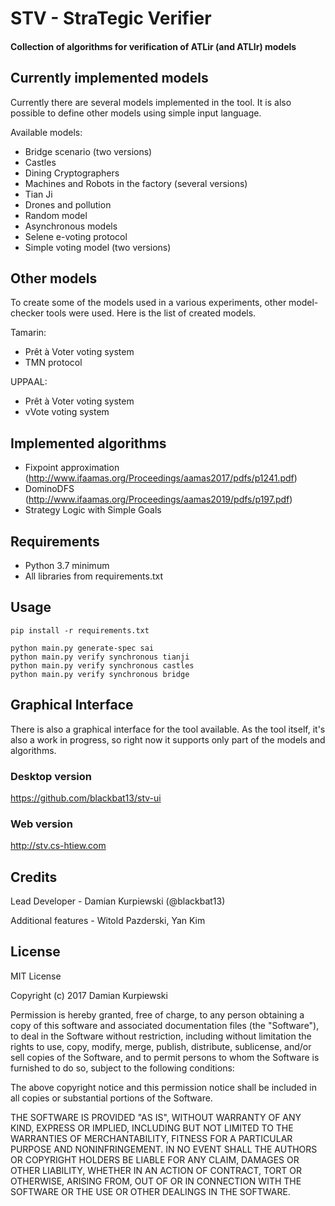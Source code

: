 # STV - StraTegic Verifier

#### Collection of algorithms for verification of ATLir (and ATLIr) models

## Currently implemented models
Currently there are several models implemented in the tool. 
It is also possible to define other models using simple input language.

Available models:
+ Bridge scenario (two versions)
+ Castles
+ Dining Cryptographers
+ Machines and Robots in the factory (several versions)
+ Tian Ji
+ Drones and pollution
+ Random model
+ Asynchronous models
+ Selene e-voting protocol
+ Simple voting model (two versions)

## Other models
To create some of the models used in a various experiments, other model-checker tools were used.
Here is the list of created models.

Tamarin:
+ Prêt à Voter voting system
+ TMN protocol

UPPAAL:
+ Prêt à Voter voting system
+ vVote voting system

## Implemented algorithms
+ Fixpoint approximation (http://www.ifaamas.org/Proceedings/aamas2017/pdfs/p1241.pdf)
+ DominoDFS (http://www.ifaamas.org/Proceedings/aamas2019/pdfs/p197.pdf)
+ Strategy Logic with Simple Goals

## Requirements
+ Python 3.7 minimum
+ All libraries from requirements.txt

## Usage

```
pip install -r requirements.txt
```

```
python main.py generate-spec sai
python main.py verify synchronous tianji
python main.py verify synchronous castles
python main.py verify synchronous bridge
```

## Graphical Interface

There is also a graphical interface for the tool available.
As the tool itself, it's also a work in progress, so right now it supports only part of the models and algorithms.

### Desktop version

https://github.com/blackbat13/stv-ui

### Web version

http://stv.cs-htiew.com

## Credits

Lead Developer - Damian Kurpiewski (@blackbat13)

Additional features - Witold Pazderski, Yan Kim

## License

MIT License

Copyright (c) 2017 Damian Kurpiewski

Permission is hereby granted, free of charge, to any person obtaining a copy
of this software and associated documentation files (the "Software"), to deal
in the Software without restriction, including without limitation the rights
to use, copy, modify, merge, publish, distribute, sublicense, and/or sell
copies of the Software, and to permit persons to whom the Software is
furnished to do so, subject to the following conditions:

The above copyright notice and this permission notice shall be included in all
copies or substantial portions of the Software.

THE SOFTWARE IS PROVIDED "AS IS", WITHOUT WARRANTY OF ANY KIND, EXPRESS OR
IMPLIED, INCLUDING BUT NOT LIMITED TO THE WARRANTIES OF MERCHANTABILITY,
FITNESS FOR A PARTICULAR PURPOSE AND NONINFRINGEMENT. IN NO EVENT SHALL THE
AUTHORS OR COPYRIGHT HOLDERS BE LIABLE FOR ANY CLAIM, DAMAGES OR OTHER
LIABILITY, WHETHER IN AN ACTION OF CONTRACT, TORT OR OTHERWISE, ARISING FROM,
OUT OF OR IN CONNECTION WITH THE SOFTWARE OR THE USE OR OTHER DEALINGS IN THE
SOFTWARE.